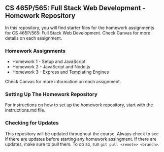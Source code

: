 ## CS 465P/565: Full Stack Web Development - Homework Repository

In this repository, you will find starter files for the homework assignments for CS 465P/565: Full Stack Web Development. Check Canvas for more details on each assignment.

### Homework Assignments

- Homework 1 - Setup and JavaScript
- Homework 2 - JavaScript and Node.js
- Homework 3 - Express and Templating Engines

Check Canvas for more information on each assignment.

### Setting Up The Homework Repository

For  instructions on how to set up the homework repository, start with the instructions.md file. 

### Checking for Updates

This repository will be updated throughout the course. Always check to see if there are updates before starting any homework assingment. If there are updates, make sure to pull them. To do so, run `git pull <remote> <branch>`.
